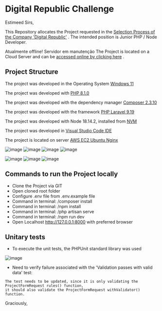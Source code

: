 # Digital Republic Challenge

Estimeed Sirs,

This Repository allocates the Project requested in the [Selection Process of the Company 'Digital Republic'](https://gitlab.com/digitalrepublic/code-challenge) . The intended position is Junior PHP / Node Developer.

Atualmente offline! Servidor em manutenção
The Project is located on a Cloud Server and can be [accessed online by clicking here](http://18.230.20.148/) .

## Project Structure
The project was developed in the Operating System [Windows 11](https://www.microsoft.com/en-us/windows/windows-11?r=1)

The project was developed with [PHP 8.1.0](https://windows.php.net/download#php-8.1)

The project was developed with the dependency manager [Composer 2.3.10](https://getcomposer.org/)

The project was developed with the framework [PHP Laravel 9.19](https://laravel.com/docs/9.x/releases)

The project was developed with Node 18.14.2, installed from [NVM](https://github.com/coreybutler/nvm-windows)

The project was developed in [Visual Studio Code IDE](https://code.visualstudio.com/)

The project is located on server [AWS EC2 Ubuntu Nginx](https://aws.amazon.com/console/)

![image](https://img.shields.io/badge/Windows-017AD7?style=for-the-badge&logo=windows&logoColor=white)
![image](https://img.shields.io/badge/PHP-777BB4?style=for-the-badge&logo=php&logoColor=white)
![image](https://img.shields.io/badge/Laravel-FF2D20?style=for-the-badge&logo=laravel&logoColor=white)
![image](https://img.shields.io/badge/Node.js-43853D?style=for-the-badge&logo=node.js&logoColor=white)

![image](https://img.shields.io/badge/Amazon_AWS-232F3E?style=for-the-badge&logo=amazon-aws&logoColor=white)
![image](https://img.shields.io/badge/Linux-E34F26?style=for-the-badge&logo=linux&logoColor=black)
![image](https://img.shields.io/badge/Nginx-009639?style=for-the-badge&logo=nginx&logoColor=white)

## Commands to run the Project locally
- Clone the Project via GIT
- Open cloned root folder
- Configure .env file from .env.example file
- Command in terminal: /composer install
- Command in terminal: /npm install
- Command in terminal: /php artisan serve
- Command in terminal: /npm run dev
- Open Localhost http://127.0.0.1:8000 with preferred browser

## Unitary tests
- To execute the unit tests, the PHPUnit standard library was used

![image](http://01-unit-test-digital-republic.s3-website-sa-east-1.amazonaws.com/)

- Need to verify failure associated with the 'Validation passes with valid data' test:
```
The test needs to be updated, since it is only validating the ProjectFormRequest rules() function,
it should also validate the ProjectFormRequest withValidator() function.
```

Graciously,
